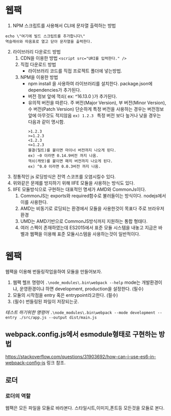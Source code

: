 # 웹팩

1. NPM 스크립트를 사용해서 CLI에 문자열 출력하는 방법

```
echo \"여기에 빌드 스크립트를 추가합니다\"
역슬래쉬와 따옴표로 열고 닫아 문자열을 출력한다.
```

2. 라이브러리 다운로드 방법
   1. CDN을 이용한 방법
      `<script src="URI를 입력한다." />`
   2. 직접 다운로드 방법
      - 라이브러리 코드를 직접 프로젝트 폴더에 넣는방법.
   3. NPM을 이용한 방법
      - npm install 을 사용하여 라이브러리를 설치한다. package.json에 dependencies가 추가된다.
      - 버전 정보 앞에 꺽쇠( ex: ^16.13.0 )가 추가된다.
      - 유의적 버전을 따른다. 주 버전(Major Version), 부 버전(Minor Version), 수 버전(Patch Version)
        단순하게 특정 버전을 사용하는 경우는 버전정보앞에 아무것도 적지않음
        `ex) 1.2.3 `
        특정 버전 보다 높거나 낮을 경우는 다음과 같이 명시함.
        ```
        >1.2.3
        >=1.2.3
        <1.2.3
        <=1.2.3
        물결(틸트)를 붙이면 마이너 버전까지 나오게 된다.
        ex) ~0 이라면 0.14.9버전 까지 나옴.
        꺽쇠(캐럿)를 붙이면 패치 버전까지 나오게 된다.
        ex) ^0.0 이라면 0.0.3버전 까지 나옴.
        ```
3. 정통적인 js 로딩방식은 전역 스코프를 오염시킬수 있다.
4. 위와같은 문제를 방지하기 위해 IIFE 모듈을 사용하는 방식도 있다.
5. IIFE 모듈방식으로 구현하는 대표적인 명세가 AMD와 CommonJs이다.
   1. CommonJS는 exports와 required함수로 불러들이는 방식이다. nodejs에서 이를 사용한다.
   2. AMD는 비동기로 로딩되는 환경에서 모듈을 사용한것이 목표다 주로 브라우저 환경
   3. UMD는 AMD기반으로 CommonJS방식까지 지원하는 통합 형태다.
   4. 여러 스펙이 존재하였는데 ES2015에서 표준 모듈 시스템을 내놓고 지금은 바벨과 웹팩을 이용해 표준 모듈시스템을 사용하는것이 일반적이다.

# 웹팩

웹팩을 이용해 번들링작업을하여 모듈을 만들어보자.

1. 웹팩 헬프 명령어
   `.\node_modules\.bin\webpack --help`
   mode는 개발환경이냐, 운영환경이냐 하면 development, production을 설정한다. (필수)
2. 모듈의 시작점을 entry 혹은 entrypoint라고한다. (필수)
3. (필수) 번들링된 파일이 저장되는곳.

_테스트 하기위한 명령어_
`.\node_modules\.bin\webpack --mode development --entry ./src/app.js --output dist/main.js`

## webpack.config.js에서 esmodule형태로 구현하는 방법

https://stackoverflow.com/questions/31903692/how-can-i-use-es6-in-webpack-config-js
링크 참조.

## 로더

### 로더의 역할

웹팩은 모든 파일을 모듈로 바라본다.
스타일시트,이미지,폰트등 모든것을 모듈로 본다.
